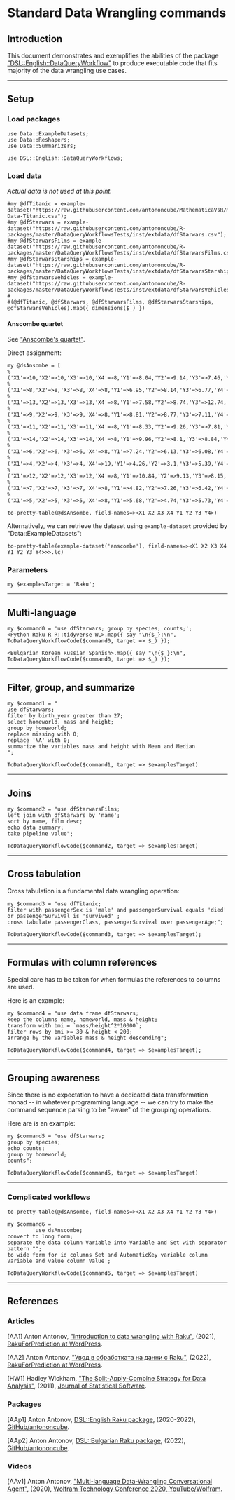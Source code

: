 # Standard Data Wrangling commands

## Introduction

This document demonstrates and exemplifies the abilities of the package
["DSL::English::DataQueryWorkflow"](https://raku.land/zef:antononcube/DSL::English::DataQueryWorkflows)
to produce executable code that fits majority of the data wrangling use cases.

------

## Setup

### Load packages

```perl6
use Data::ExampleDatasets;
use Data::Reshapers;
use Data::Summarizers;

use DSL::English::DataQueryWorkflows;
```

### Load data

*Actual data is not used at this point.*

```perl6
#my @dfTitanic = example-dataset("https://raw.githubusercontent.com/antononcube/MathematicaVsR/master/Data/MathematicaVsR-Data-Titanic.csv");
#my @dfStarwars = example-dataset("https://raw.githubusercontent.com/antononcube/R-packages/master/DataQueryWorkflowsTests/inst/extdata/dfStarwars.csv");
#my @dfStarwarsFilms = example-dataset("https://raw.githubusercontent.com/antononcube/R-packages/master/DataQueryWorkflowsTests/inst/extdata/dfStarwarsFilms.csv");
#my @dfStarwarsStarships = example-dataset("https://raw.githubusercontent.com/antononcube/R-packages/master/DataQueryWorkflowsTests/inst/extdata/dfStarwarsStarships.csv");
#my @dfStarwarsVehicles = example-dataset("https://raw.githubusercontent.com/antononcube/R-packages/master/DataQueryWorkflowsTests/inst/extdata/dfStarwarsVehicles.csv");
#
#(@dfTitanic, @dfStarwars, @dfStarwarsFilms, @dfStarwarsStarships, @dfStarwarsVehicles).map({ dimensions($_) })
```

#### Anscombe quartet

See ["Anscombe's quartet"](https://en.wikipedia.org/wiki/Anscombe%27s_quartet).

Direct assignment:

```perl6
my @dsAnsombe = [
%('X1'=>10,'X2'=>10,'X3'=>10,'X4'=>8,'Y1'=>8.04,'Y2'=>9.14,'Y3'=>7.46,'Y4'=>6.58),
%('X1'=>8,'X2'=>8,'X3'=>8,'X4'=>8,'Y1'=>6.95,'Y2'=>8.14,'Y3'=>6.77,'Y4'=>5.76),
%('X1'=>13,'X2'=>13,'X3'=>13,'X4'=>8,'Y1'=>7.58,'Y2'=>8.74,'Y3'=>12.74,'Y4'=>7.71),
%('X1'=>9,'X2'=>9,'X3'=>9,'X4'=>8,'Y1'=>8.81,'Y2'=>8.77,'Y3'=>7.11,'Y4'=>8.84),
%('X1'=>11,'X2'=>11,'X3'=>11,'X4'=>8,'Y1'=>8.33,'Y2'=>9.26,'Y3'=>7.81,'Y4'=>8.47),
%('X1'=>14,'X2'=>14,'X3'=>14,'X4'=>8,'Y1'=>9.96,'Y2'=>8.1,'Y3'=>8.84,'Y4'=>7.04),
%('X1'=>6,'X2'=>6,'X3'=>6,'X4'=>8,'Y1'=>7.24,'Y2'=>6.13,'Y3'=>6.08,'Y4'=>5.25),
%('X1'=>4,'X2'=>4,'X3'=>4,'X4'=>19,'Y1'=>4.26,'Y2'=>3.1,'Y3'=>5.39,'Y4'=>12.5),
%('X1'=>12,'X2'=>12,'X3'=>12,'X4'=>8,'Y1'=>10.84,'Y2'=>9.13,'Y3'=>8.15,'Y4'=>5.56),
%('X1'=>7,'X2'=>7,'X3'=>7,'X4'=>8,'Y1'=>4.82,'Y2'=>7.26,'Y3'=>6.42,'Y4'=>7.91),
%('X1'=>5,'X2'=>5,'X3'=>5,'X4'=>8,'Y1'=>5.68,'Y2'=>4.74,'Y3'=>5.73,'Y4'=>6.89)];

to-pretty-table(@dsAnsombe, field-names=><X1 X2 X3 X4 Y1 Y2 Y3 Y4>)
```

Alternatively, we can retrieve the dataset using `example-dataset` provided by "Data::ExampleDatasets":

```perl6
to-pretty-table(example-dataset('anscombe'), field-names=><X1 X2 X3 X4 Y1 Y2 Y3 Y4>>>.lc)
```

### Parameters

```perl6
my $examplesTarget = 'Raku';
```

------

## Multi-language

```perl6
my $command0 = 'use dfStarwars; group by species; counts;';
<Python Raku R R::tidyverse WL>.map({ say "\n{$_}:\n", ToDataQueryWorkflowCode($command0, target => $_) });
```

```perl6
<Bulgarian Korean Russian Spanish>.map({ say "\n{$_}:\n", ToDataQueryWorkflowCode($command0, target => $_) });
```

------

## Filter, group, and summarize

```perl6
my $command1 = "
use dfStarwars;
filter by birth_year greater than 27;
select homeworld, mass and height;
group by homeworld;
replace missing with 0;
replace 'NA' with 0;
summarize the variables mass and height with Mean and Median
";

ToDataQueryWorkflowCode($command1, target => $examplesTarget)
```

------

## Joins

```perl6
my $command2 = "use dfStarwarsFilms;
left join with dfStarwars by 'name';
sort by name, film desc;
echo data summary;
take pipeline value";

ToDataQueryWorkflowCode($command2, target => $examplesTarget)
````

------

## Cross tabulation

Cross tabulation is a fundamental data wrangling operation:

```perl6
my $command3 = "use dfTitanic;
filter with passengerSex is 'male' and passengerSurvival equals 'died' or passengerSurvival is 'survived' ;
cross tabulate passengerClass, passengerSurvival over passengerAge;";

ToDataQueryWorkflowCode($command3, target => $examplesTarget);
```


------

## Formulas with column references

Special care has to be taken for when formulas the references to columns are used.

Here is an example:

```perl6
my $command4 = "use data frame dfStarwars;
keep the columns name, homeworld, mass & height;
transform with bmi = `mass/height^2*10000`;
filter rows by bmi >= 30 & height < 200;
arrange by the variables mass & height descending";

ToDataQueryWorkflowCode($command4, target => $examplesTarget);
```

------

## Grouping awareness

Since there is no expectation to have a dedicated data transformation monad -- in whatever programming language -- 
we can try to make the command sequence parsing to be "aware" of the grouping operations.

Here are is an example:

```perl6
my $command5 = "use dfStarwars; 
group by species; 
echo counts; 
group by homeworld; 
counts";

ToDataQueryWorkflowCode($command5, target => $examplesTarget)
```

------

### Complicated workflows

```perl6
to-pretty-table(@dsAnsombe, field-names=><X1 X2 X3 X4 Y1 Y2 Y3 Y4>)
```

```perl6
my $command6 =
        'use dsAnscombe;
convert to long form;
separate the data column Variable into Variable and Set with separator pattern "";
to wide form for id columns Set and AutomaticKey variable column Variable and value column Value';

ToDataQueryWorkflowCode($command6, target => $examplesTarget)
```

------

## References

### Articles

[AA1] Anton Antonov,
["Introduction to data wrangling with Raku"](https://rakuforprediction.wordpress.com/2021/12/31/introduction-to-data-wrangling-with-raku/),
(2021),
[RakuForPrediction at WordPress](https://rakuforprediction.wordpress.com).

[AA2] Anton Antonov,
["Увод в обработката на данни с Raku"](https://rakuforprediction.wordpress.com/2022/05/24/увод-в-обработката-на-данни-с-raku/),
(2022),
[RakuForPrediction at WordPress](https://rakuforprediction.wordpress.com).

[HW1] Hadley Wickham,
["The Split-Apply-Combine Strategy for Data Analysis"](https://www.jstatsoft.org/article/view/v040i01),
(2011),
[Journal of Statistical Software](https://www.jstatsoft.org/).

### Packages

[AAp1] Anton Antonov,
[DSL::English Raku package](https://github.com/antononcube/Raku-DSL-English-DataQueryWorkflows),
(2020-2022),
[GitHub/antononcube](https://github.com/antononcube).

[AAp2] Anton Antonov,
[DSL::Bulgarian Raku package](https://github.com/antononcube/Raku-DSL-Bulgarian),
(2022),
[GitHub/antononcube](https://github.com/antononcube).


### Videos

[AAv1] Anton Antonov,
["Multi-language Data-Wrangling Conversational Agent"](https://www.youtube.com/watch?v=pQk5jwoMSxs),
(2020),
[Wolfram Technology Conference 2020, YouTube/Wolfram](https://www.youtube.com/channel/UCJekgf6k62CQHdENWf2NgAQ).

